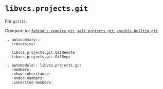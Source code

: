 # `libvcs.projects.git`

For `git(1)`.

Compare to:
[`fabtools.require.git`](https://fabtools.readthedocs.io/en/0.19.0/api/require/git.html),
[`salt.projects.git`](https://docs.saltproject.io/en/latest/ref/projects/all/salt.projects.git.html),
[`ansible.builtin.git`](https://docs.ansible.com/ansible/latest/collections/ansible/builtin/git_module.html)

```{eval-rst}
.. autosummary::
   :recursive:

   libvcs.projects.git.GitRemote
   libvcs.projects.git.GitRepo
```

```{eval-rst}
.. automodule:: libvcs.projects.git
   :members:
   :show-inheritance:
   :undoc-members:
   :inherited-members:
```
